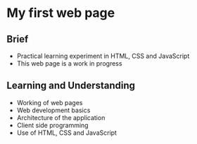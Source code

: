 # My first web page

## Brief
- Practical learning experiment in HTML, CSS and JavaScript
- This web page is a work in progress

## Learning and Understanding
- Working of web pages
- Web development basics
- Architecture of the application 
- Client side programming
- Use of HTML, CSS and JavaScript
